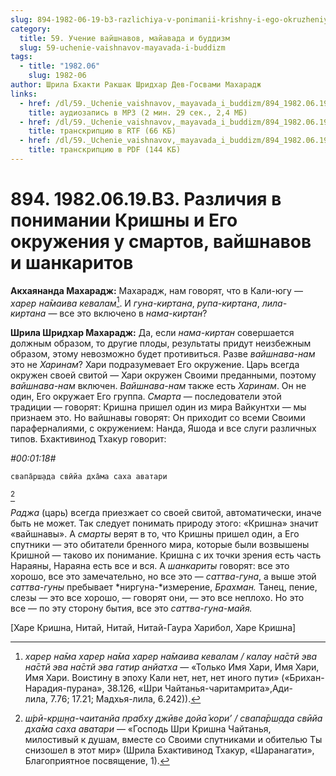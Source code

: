 ```yaml
---
slug: 894-1982-06-19-b3-razlichiya-v-ponimanii-krishny-i-ego-okruzheniya-u-smartov-vajshnavov-i-shankaritov
category:
  title: 59. Учение вайшнавов, майавада и буддизм
  slug: 59-uchenie-vaishnavov-mayavada-i-buddizm
tags:
  - title: "1982.06"
    slug: 1982-06
author: Шрила Бхакти Ракшак Шридхар Дев-Госвами Махарадж
links:
  - href: /dl/59._Uchenie_vaishnavov,_mayavada_i_buddizm/894_1982.06.19.B3_SridharMj_Razlichija_v_ponimanii_Krishny_i_Ego_okruzhenija_u_smartov_vajshnavov_i_shankaritov.mp3
    title: аудиозапись в MP3 (2 мин. 29 сек., 2,4 МБ)
  - href: /dl/59._Uchenie_vaishnavov,_mayavada_i_buddizm/894_1982.06.19.B3_SridharMj_Razlichija_v_ponimanii_Krishny_i_Ego_okruzhenija_u_smartov_vajshnavov_i_shankaritov.rtf
    title: транскрипцию в RTF (66 КБ)
  - href: /dl/59._Uchenie_vaishnavov,_mayavada_i_buddizm/894_1982.06.19.B3_SridharMj_Razlichija_v_ponimanii_Krishny_i_Ego_okruzhenija_u_smartov_vajshnavov_i_shankaritov.pdf
    title: транскрипцию в PDF (144 КБ)
---
```


# 894. 1982.06.19.B3. Различия в понимании Кришны и Его окружения у смартов, вайшнавов и шанкаритов

**Акхаянанда Махарадж:** Махарадж, нам говорят, что в Кали-югу — *харер на̄маива кевалам*[^_ftn1]. И *гуна-киртана*, *рупа-киртана*, *лила-киртана* — все это включено в *нама-киртан*?

**Шрила Шридхар Махарадж:** Да, если *нама-киртан* совершается должным образом, то другие плоды, результаты придут неизбежным образом, этому невозможно будет противиться. Разве *вайшнава-нам* это не *Харинам*? Хари подразумевает Его окружение. Царь всегда окружен своей свитой — Хари окружен Своими преданными, поэтому *вайшнава-нам* включен. *Вайшнава-нам* также есть *Харинам*. Он не один, Его окружает Его группа. *Смарта* — последователи этой традиции — говорят: Кришна пришел один из мира Вайкунтхи — мы признаем это. Но вайшнавы говорят: Он приходит со всеми Своими параферналиями, с окружением: Нанда, Яшода и все слуги различных типов. Бхактивинод Тхакур говорит:

*#00:01:18#*

    свапа̄рш̣ада свӣйа дха̄ма саха аватари
[^_ftn2]

*Раджа* (царь) всегда приезжает со своей свитой, автоматически, иначе быть не может. Так следует понимать природу этого: «Кришна» значит «вайшнавы». А *смарты* верят в то, что Кришны пришел один, а Его спутники — это обитатели бренного мира, которые были возвышены Кришной — таково их понимание. Кришна с их точки зрения есть часть Нараяны, Нараяна есть все и вся. А *шанкариты* говорят: все это хорошо, все это замечательно, но все это — *саттва-гуна*, а выше этой *саттва-гуны* пребывает *ниргуна-*измерение, *Брахман.* Танец, пение, слезы — это все хорошо, — говорят они, — это все неплохо. Но это все — по эту сторону бытия, все это *саттва-гуна-майя.*

[Харе Кришна, Нитай, Нитай, Нитай-Гаура Харибол, Харе Кришна]



[^_ftn1]: *харер на̄ма харер на̄ма харер на̄маива кевалам / калау на̄стй эва на̄стй эва на̄стй эва гатир анйатха* — «Только Имя Хари, Имя Хари, Имя Хари. Воистину в эпоху Кали нет, нет, нет иного пути» («Брихан-Нарадия-пурана», 38.126, «Шри Чайтанья-чаритамрита»,Ади-лила, 7.76; 17.21; Мадхья-лила, 6.242)).

[^_ftn2]: *ш́рӣ-кр̣ш̣н̣а-чаитанйа прабху джӣве дойа̄ кори’ / свапа̄рш̣ада свӣйа дха̄ма саха аватари* — «Господь Шри Кришна Чайтанья, милостивый к душам, вместе со Своими спутниками и обителью Ты снизошел в этот мир» (Шрила Бхактивинод Тхакур, «Шаранагати», Благоприятное посвящение, 1).

